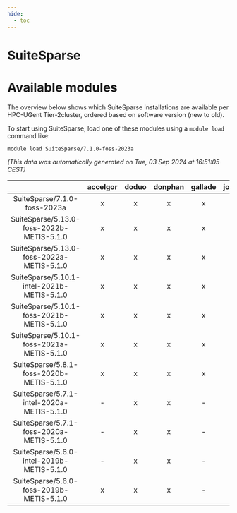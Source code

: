 ```yaml
---
hide:
  - toc
---
```


SuiteSparse
===========

# Available modules


The overview below shows which SuiteSparse installations are available per HPC-UGent Tier-2cluster, ordered based on software version (new to old).

To start using SuiteSparse, load one of these modules using a `module load` command like:

```shell
module load SuiteSparse/7.1.0-foss-2023a
```

*(This data was automatically generated on Tue, 03 Sep 2024 at 16:51:05 CEST)*  

| |accelgor|doduo|donphan|gallade|joltik|shinx|skitty|
| :---: | :---: | :---: | :---: | :---: | :---: | :---: | :---: |
|SuiteSparse/7.1.0-foss-2023a|x|x|x|x|x|x|x|
|SuiteSparse/5.13.0-foss-2022b-METIS-5.1.0|x|x|x|x|x|-|x|
|SuiteSparse/5.13.0-foss-2022a-METIS-5.1.0|x|x|x|x|x|-|x|
|SuiteSparse/5.10.1-intel-2021b-METIS-5.1.0|x|x|x|x|x|-|x|
|SuiteSparse/5.10.1-foss-2021b-METIS-5.1.0|x|x|x|x|x|-|x|
|SuiteSparse/5.10.1-foss-2021a-METIS-5.1.0|x|x|x|x|x|-|x|
|SuiteSparse/5.8.1-foss-2020b-METIS-5.1.0|x|x|x|x|x|-|x|
|SuiteSparse/5.7.1-intel-2020a-METIS-5.1.0|-|x|x|-|x|-|x|
|SuiteSparse/5.7.1-foss-2020a-METIS-5.1.0|-|x|x|-|x|-|x|
|SuiteSparse/5.6.0-intel-2019b-METIS-5.1.0|-|x|x|-|x|-|x|
|SuiteSparse/5.6.0-foss-2019b-METIS-5.1.0|x|x|x|-|x|-|x|
